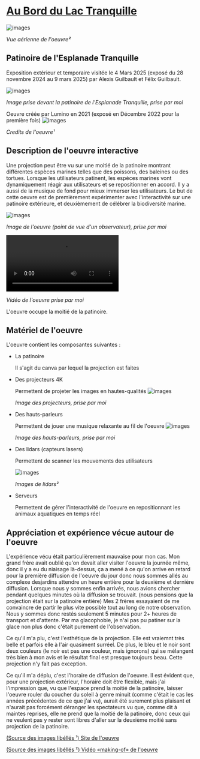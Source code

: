 # <ins>Au Bord du Lac Tranquille</ins>

![images](./medias/images/individuel_ensemble.jpg)

*Vue aérienne de l'oeuvre²*

## Patinoire de l'Esplanade Tranquille
Exposition extérieur et temporaire visitée le 4 Mars 2025 (exposé du 28 novembre 2024 au 9 mars 2025) par Alexis Guilbault et Félix Guilbault.

![images](./medias/images/individuel_alexis.jpg)

*Image prise devant la patinoire de l'Esplanade Tranquille, prise par moi*

Oeuvre créée par Lumino en 2021 (exposé en Décembre 2022 pour la première fois)
![images](./medias/images/individuel_credits.jpg)

*Credits de l'oeuvre¹*

## Description de l'oeuvre interactive

Une projection peut être vu sur une moitié de la patinoire montrant différentes espèces marines telles que des poissons, des baleines ou des tortues. Lorsque les utilisateurs patinent, les espèces marines vont dynamiquement réagir aux utilisateurs et se repositionner en accord. Il y a aussi de la musique de fond pour mieux immerser les utilisateurs. Le but de cette oeuvre est de premièrement expérimenter avec l'interactivité sur une patinoire extérieure, et deuxièmement de célébrer la biodiversité marine.

![images](./medias/images/individuel_patinoire.jpg)

*Image de l'oeuvre (point de vue d'un observateur), prise par moi*

![vidéo](./medias/videos/individuel_video.mp4)

*Vidéo de l'oeuvre prise par moi*

L'oeuvre occupe la moitié de la patinoire.

## Matériel de l'oeuvre
L'oeuvre contient les composantes suivantes : 
- La patinoire

  Il s'agit du canva par lequel la projection est faites
  
- Des projecteurs 4K

  Permettent de projeter les images en hautes-qualités
  ![images](./medias/images/individuel_projecteurs.jpg)
  
  *Image des projecteurs, prise par moi*

- Des hauts-parleurs

  Permettent de jouer une musique relaxante au fil de l'oeuvre
  ![images](./medias/images/individuel_hauts_parleurs.jpg)

  *Image des hauts-parleurs, prise par moi*

- Des lidars (capteurs lasers)

  Permettent de scanner les mouvements des utilisateurs
  
  ![images](./medias/images/individuel_lidars.jpg)

  *Images de lidars²*

- Serveurs

  Permettent de gérer l'interactivité de l'oeuvre en repositionnant les animaux aquatiques en temps réel

## Appréciation et expérience vécue autour de l'oeuvre
L'expérience vécu était particulièrement mauvaise pour mon cas. Mon grand frère avait oublié qu'on devait aller visiter l'oeuvre la journée même, donc il y a eu du niaisage là-dessus, ça a mené à ce qu'on arrive en retard pour la première diffusion de l'oeuvre du jour donc nous sommes allés au complexe desjardins attendre un heure entière pour la deuxième et dernière diffusion. Lorsque nous y sommes enfin arrivés, nous avions chercher pendant quelques minutes où la diffusion se trouvait. (nous pensions que la projection était sur la patinoire entière) Mes 2 frères essayaient de me convaincre de partir le plus vite possible tout au long de notre observation. Nous y sommes donc restés seulement 5 minutes pour 2+ heures de transport et d'attente. Par ma glacophobie, je n'ai pas pu patiner sur la glace non plus donc c'était purement de l'observation.

Ce qu'il m'a plu, c'est l'esthétique de la projection. Elle est vraiemnt très belle et parfois elle à l'air quasiment surréel. De plus, le bleu et le noir sont deux couleurs (le noir est pas une couleur, mais ignorons) qui se mélangent très bien à mon avis et le résultat final est presque toujours beau. Cette projection n'y fait pas exception.

Ce qu'il m'a déplu, c'est l'horaire de diffusion de l'oeuvre. Il est évident que, pour une projection extérieur, l'horaire doit être flexible, mais j'ai l'impression que, vu que l'espace prend la moitié de la patinoire, laisser l'oeuvre rouler du coucher du soleil à genre minuit (comme c'était le cas les années précédentes de ce que j'ai vu), aurait été surement plus plaisant et n'aurait pas forcément déranger les spectateurs vu que, comme dit à maintes reprises, elle ne prend que la moitié de la patinoire, donc ceux qui ne veulent pas y rester sont libres d'aller sur la deuxième moitié sans projection de la patinoire.

[(Source des images libéllés ¹) Site de l'oeuvre](https://www.luminomtl.com/fr/activites/videoprojections/au-bord-du-lac-tranquille)

[(Source des images libéllés ²) Vidéo «making-of» de l'oeuvre](https://www.youtube.com/watch?v=xB-7hQD6Qww)
